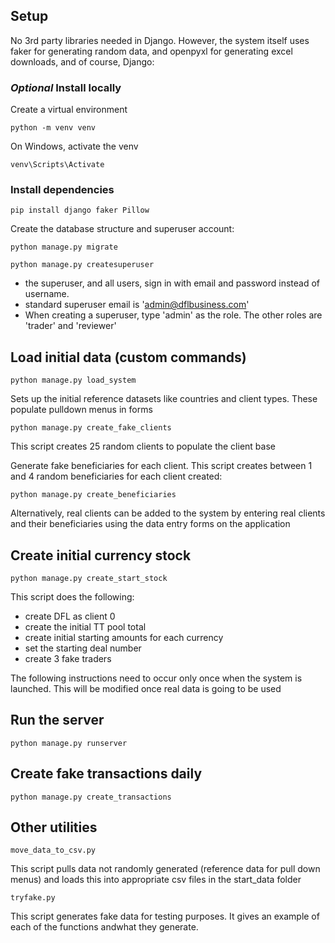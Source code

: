 ## Setup

No 3rd party libraries needed in Django. However, the system itself uses faker for generating random data, and openpyxl for generating excel downloads, and of course, Django:

### *Optional* Install locally
Create a virtual environment

`python -m venv venv`

On Windows, activate the venv

`venv\Scripts\Activate`

### Install dependencies

`pip install django faker Pillow`

Create the database structure and superuser account:

`python manage.py migrate`

`python manage.py createsuperuser`

* the superuser, and all users, sign in with email and password instead of username. 
* standard superuser email is 'admin@dflbusiness.com'
* When creating a superuser, type 'admin' as the role. The other roles are 'trader' and 'reviewer'

## Load initial data (custom commands)

`python manage.py load_system`

Sets up the initial reference datasets like countries and client types. These populate pulldown menus in forms

`python manage.py create_fake_clients`

This script creates 25 random clients to populate the client base

Generate fake beneficiaries for each client. This script creates between 1 and 4 random beneficiaries for each client created:

`python manage.py create_beneficiaries`

Alternatively, real clients can be added to the system by entering real clients and their beneficiaries using the data entry forms on the application


## Create initial currency stock

`python manage.py create_start_stock`

This script does the following:
* create DFL as client 0
* create the initial TT pool total
* create initial starting amounts for each currency
* set the starting deal number
* create 3 fake traders

The following instructions need to occur only once when the system is launched. This will be modified once real data is going to be used

## Run the server

`python manage.py runserver`

## Create fake transactions daily

`python manage.py create_transactions`

## Other utilities

`move_data_to_csv.py`

This script pulls data not randomly generated (reference data for pull down menus) and loads this into appropriate csv files in the start_data folder

`tryfake.py`

This script generates fake data for testing purposes. It gives an example of each of the functions andwhat they generate.